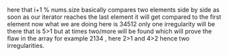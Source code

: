 here that i+1 % nums.size basically compares two elements side by side
as soon as our iterator reaches the last element it will get compared to the first element
now what we are doing here is
34512 only one irregularity will be there that is 5>1
but at times two/more will be found which will prove the flaw in the array
for example 2134 , here 2>1 and 4>2 hence two irregularities.